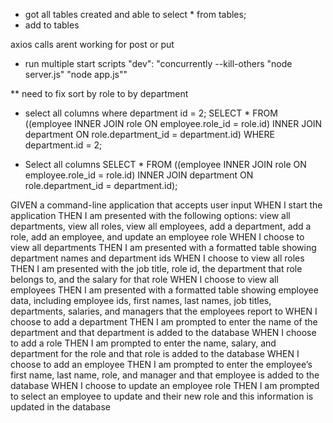 * got all tables created and able to select * from tables;
* add to tables


axios calls arent working for post or put

* run multiple start scripts
  "dev": "concurrently --kill-others \"node server.js\" \"node app.js\""

** need to fix sort by role to by department
* select all columns where department id = 2;
SELECT * FROM ((employee INNER JOIN role ON employee.role_id = role.id) INNER JOIN department ON role.department_id = department.id) WHERE department.id = 2;

* Select all columns 
SELECT * FROM ((employee INNER JOIN role ON employee.role_id = role.id) INNER JOIN department ON role.department_id = department.id);

GIVEN a command-line application that accepts user input
WHEN I start the application
THEN I am presented with the following options: view all departments, view all roles, view all employees, add a department, add a role, add an employee, and update an employee role
WHEN I choose to view all departments
THEN I am presented with a formatted table showing department names and department ids
WHEN I choose to view all roles
THEN I am presented with the job title, role id, the department that role belongs to, and the salary for that role
WHEN I choose to view all employees
THEN I am presented with a formatted table showing employee data, including employee ids, first names, last names, job titles, departments, salaries, and managers that the employees report to
WHEN I choose to add a department
THEN I am prompted to enter the name of the department and that department is added to the database
WHEN I choose to add a role
THEN I am prompted to enter the name, salary, and department for the role and that role is added to the database
WHEN I choose to add an employee
THEN I am prompted to enter the employee’s first name, last name, role, and manager and that employee is added to the database
WHEN I choose to update an employee role
THEN I am prompted to select an employee to update and their new role and this information is updated in the database 